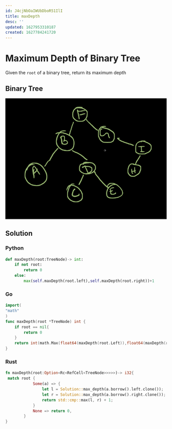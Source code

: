 ```yaml
---
id: J4cjNbOaIWUbDboR51IlI
title: maxDepth
desc: ''
updated: 1627953310187
created: 1627784241720
---
```


# Maximum Depth of Binary Tree

Given the `root` of a binary tree, return its maximum depth


## Binary Tree
![](/assets/images/2021-07-17-12-08-23.png)

## Solution

### Python

```python
def maxDepth(root:TreeNode)-> int:
    if not root:
        return 0
    else:
        max(self.maxDepth(root.left),self.maxDepth(root.right))+1
```

### Go

```go
import(
"math"
)
func maxDepth(root *TreeNode) int {
    if root == nil{
        return 0
    }
    return int(math.Max(float64(maxDepth(root.Left)),float64(maxDepth(root.Right)))) +1
}
```

### Rust
```rust
fn maxDepth(root:Option<Rc<RefCell<TreeNode>>>>>)-> i32{
 match root {
            Some(a) => {
                let l = Solution::max_depth(a.borrow().left.clone());
                let r = Solution::max_depth(a.borrow().right.clone());
                return std::cmp::max(l, r) + 1;
            }
            None => return 0,
        }
}
```
